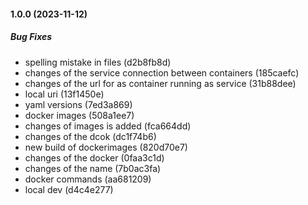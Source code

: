 #### 1.0.0 (2023-11-12)

##### Bug Fixes

* spelling mistake in files (d2b8fb8d)
* changes of the service connection between containers (185caefc)
* changes of the url for as container running as service (31b88dee)
* local uri (13f1450e)
* yaml versions (7ed3a869)
* docker images (508a1ee7)
* changes of images is added (fca664dd)
* changes of the dcok (dc1f74b6)
* new build of dockerimages (820d70e7)
* changes of the docker (0faa3c1d)
* changes of the name (7b0ac3fa)
* docker commands (aa681209)
* local dev (d4c4e277)
